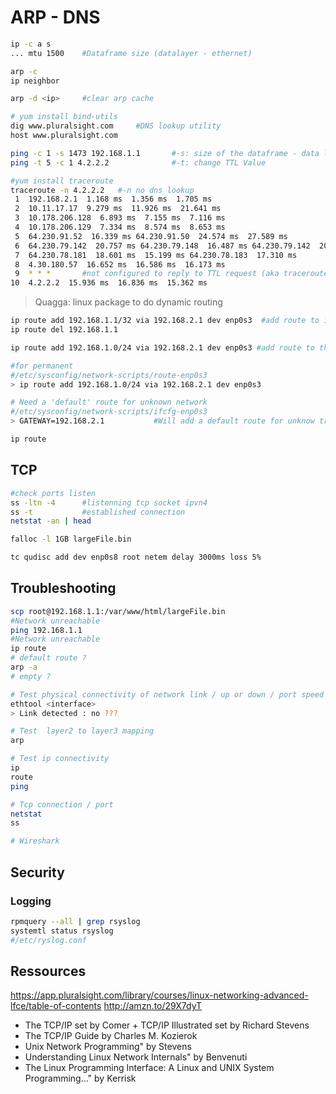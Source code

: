 # ARP - DNS

```bash
ip -c a s
... mtu 1500    #Dataframe size (datalayer - ethernet)
```

```bash
arp -c
ip neighbor

arp -d <ip>     #clear arp cache

# yum install bind-utils
dig www.pluralsight.com     #DNS lookup utility
host www.pluralsight.com
```

```bash
ping -c 1 -s 1473 192.168.1.1       #-s: size of the dataframe - data layer (ethernet mut size: ip -c a s to check its value)
ping -t 5 -c 1 4.2.2.2              #-t: change TTL Value
```

```bash
#yum install traceroute
traceroute -n 4.2.2.2   #-n no dns lookup
 1  192.168.2.1  1.168 ms  1.356 ms  1.705 ms
 2  10.11.17.17  9.279 ms  11.926 ms  21.641 ms
 3  10.178.206.128  6.893 ms  7.155 ms  7.116 ms
 4  10.178.206.129  7.334 ms  8.574 ms  8.653 ms
 5  64.230.91.52  16.339 ms 64.230.91.50  24.574 ms  27.589 ms
 6  64.230.79.142  20.757 ms 64.230.79.148  16.487 ms 64.230.79.142  20.047 ms
 7  64.230.78.181  18.601 ms  15.199 ms 64.230.78.183  17.310 ms
 8  4.30.180.57  16.652 ms  16.586 ms  16.173 ms
 9  * * *       #not configured to reply to TTL request (aka traceroute mechanism )
10  4.2.2.2  15.936 ms  16.836 ms  15.362 ms
```

> Quagga: linux package to do dynamic routing

```bash
ip route add 192.168.1.1/32 via 192.168.2.1 dev enp0s3  #add route to ip/32 (just this one) via <ip2> device <interface>
ip route del 192.168.1.1

ip route add 192.168.1.0/24 via 192.168.2.1 dev enp0s3 #add route to the network <ip>/mask

#for permanent
#/etc/sysconfig/network-scripts/route-enp0s3
> ip route add 192.168.1.0/24 via 192.168.2.1 dev enp0s3

# Need a 'default' route for unknown network
#/etc/sysconfig/network-scripts/ifcfg-enp0s3
> GATEWAY=192.168.2.1           #Will add a default route for unknow traffic

ip route

```

## TCP

```bash
#check ports listen
ss -ltn -4      #listenning tcp socket ipvn4
ss -t           #established connection
netstat -an | head

falloc -l 1GB largeFile.bin

tc qudisc add dev enp0s8 root netem delay 3000ms loss 5%

```

## Troubleshooting

```bash
scp root@192.168.1.1:/var/www/html/largeFile.bin
#Network unreachable
ping 192.168.1.1
#Network unreachable
ip route
# default route ? 
arp -a
# empty ?

# Test physical connectivity of network link / up or down / port speed / duplex
ethtool <interface>
> Link detected : no ???

# Test  layer2 to layer3 mapping
arp 

# Test ip connectivity
ip
route
ping

# Tcp connection / port
netstat
ss

# Wireshark

```

## Security

### Logging

```bash
rpmquery --all | grep rsyslog
systemtl status rsyslog
#/etc/ryslog.conf
```

## Ressources

https://app.pluralsight.com/library/courses/linux-networking-advanced-lfce/table-of-contents
http://amzn.to/29X7dyT

- The TCP/IP set by Comer + TCP/IP Illustrated set by Richard Stevens
- The TCP/IP Guide by Charles M. Kozierok
- Unix Network Programming" by Stevens
- Understanding Linux Network Internals" by Benvenuti
- The Linux Programming Interface: A Linux and UNIX System Programming..." by Kerrisk
